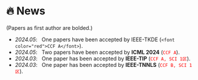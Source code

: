 # 🔥 News
(Papers as first author are bolded.)
- *2024.05*: &nbsp; One papers have been accepted by IEEE-TKDE (`<font color="red">CCF A</font>`). 
- *2024.05*: &nbsp; Two papers have been accepted by **ICML 2024** (<font color="red">`CCF A`</font>). 
- *2024.03*: &nbsp; One paper has been accepted by **IEEE-TIP** (<font color="red">`CCF A, SCI 1区`</font>).
- *2024.03*: &nbsp; One paper has been accepted by **IEEE-TNNLS** (<font color="red">`CCF B, SCI 1区`</font>). 
